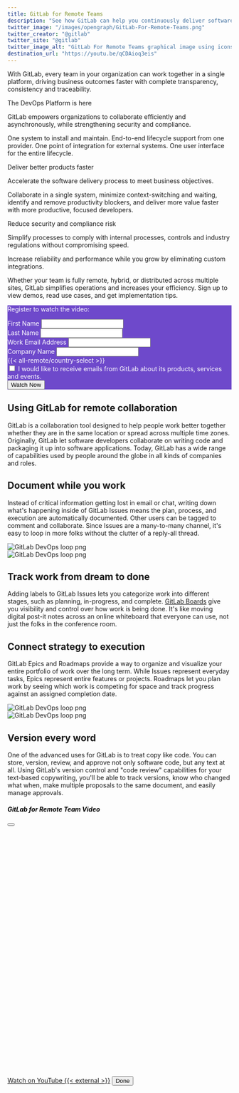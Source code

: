 ```yaml
---
title: GitLab for Remote Teams
description: "See how GitLab can help you continuously deliver software remotely, together"
twitter_image: "/images/opengraph/GitLab-For-Remote-Teams.png"
twitter_creator: "@gitlab"
twitter_site: "@gitlab"
twitter_image_alt: "GitLab For Remote Teams graphical image using icons representing remote work"
destination_url: "https://youtu.be/qCDAioq3eis"
---
```


<div class="container">
<div class="row my-5 5align-items-start">
    <div class="col-8 d-flex align-items-center">
        <div>
            <p class="h3 mb-4">With GitLab, every team in your organization can work together in a single platform, driving business outcomes faster with complete transparency, consistency and traceability.</p>
            <p class="h4">The DevOps Platform is here</p>
            <p>GitLab empowers organizations to collaborate efficiently and asynchronously, while strengthening security and compliance.</p>
            <p>One system to install and maintain. End-to-end lifecycle support from one provider. One point of integration for external systems. One user interface for the entire lifecycle.</p>
            <p class="h4">Deliver better products faster</p>
            <p>Accelerate the software delivery process to meet business objectives.</p>
            <p>Collaborate in a single system, minimize context-switching and waiting, identify and remove productivity blockers, and deliver more value faster with more productive, focused developers.</p>
            <p class="h4">Reduce security and compliance risk</p>
            <p>Simplify processes to comply with internal processes, controls and industry regulations without compromising speed.</p>
            <p>Increase reliability and performance while you grow by eliminating custom integrations.</p>
            <p class="h4">Whether your team is fully remote, hybrid, or distributed across multiple sites, GitLab simplifies operations and increases your efficiency. Sign up to view demos, read use cases, and get implementation tips.</p>
        </div>
    </div>
    <div class="col d-flex align-items-center rounded-3 p-4 shadow" style="background-color: #6e49cb; color: #ffffff;">
        <div id="regiserFormDiv">
            <p class="h4">Register to watch the video:</p>
            <form action="https://fabform.io/f/dtVXkzD" method="post" id="registerForm" target="hidden-form">
            <div class="mb-3">
              <label for="firstName" class="form-label">First Name</label>
              <input name="firstName" type="text" required class="form-control">
            </div>
            <div class="mb-3">
              <label for="lastName" class="form-label">Last Name</label>
              <input name="lastName" type="text" required class="form-control">
              </div>
              <div class="mb-3">
              <label for="email" class="form-label">Work Email Address</label>
              <input name="email" type="email" required class="form-control">
              </div>
              <div class="mb-3">
              <label for="company" class="form-label">Company Name</label>
              <input name="company" type="company" required class="form-control">
              </div>
              <div class="mb-3">
              {{< all-remote/country-select >}}
              </div>
              <div class="mb-3">
                <input class="form-check-input" type="checkbox" value="sendEmails" id="sendEmails">
                <label class="form-check-label" for="sendEmails">
                I would like to receive emails from GitLab about its products, services and events.
                </label>
              </div>
              <div class="mb-3">
              <button type="submit" class="btn btn-lg btn-light">Watch Now</button>
              </div>
            </form>
        </div>
        <div id="thankyou" class="text-center align-items-center">
            <p class="h2 mb-4">Thank you for registering</p>
            <button type="button" class="btn btn-lg btn-light" data-bs-toggle="modal" data-bs-target="#videoModal">
              Watch the video again
            </button>
        </div>
    </div>
</div>
<div class="row my-5">
    <div class="col">
        <h2>Using GitLab for remote collaboration</h2>
        <p>GitLab is a collaboration tool designed to help people work better together whether they are in the same location or spread across multiple time zones. Originally, GitLab let software developers collaborate on writing code and packaging it up into software applications. Today, GitLab has a wide range of capabilities used by people around the globe in all kinds of companies and roles.</p>
    </div>
</div>
<div class="row my-5">
    <div class="col d-flex align-items-center">
        <div>
            <h2>Document while you work</h2>
            <p>Instead of critical information getting lost in email or chat, writing down what's happening inside of GitLab Issues means the plan, process, and execution are automatically documented. Other users can be tagged to comment and collaborate. Since Issues are a many-to-many channel, it's easy to loop in more folks without the clutter of a reply-all thread.</p>
        </div>
    </div>
    <div class="col">
        <img src="https://about.gitlab.com/images/solutions/gitlab-for-remote/issue.png" alt="GitLab DevOps loop png">
    </div>
</div>

<div class="row my-5">
    <div class="col">
        <img src="https://about.gitlab.com/images/solutions/gitlab-for-remote/board-drag.png" alt="GitLab DevOps loop png">
    </div>
    <div class="col d-flex align-items-center">
        <div>
        <h2>Track work from dream to done</h2>
        <p>Adding labels to GitLab Issues lets you categorize work into different stages, such as planning, in-progress, and complete. <a href="https://docs.gitlab.com/ee/user/project/issue_board.html">GitLab Boards</a> give you visibility and control over how work is being done. It's like moving digital post-it notes across an online whiteboard that everyone can use, not just the folks in the conference room.</p></div>
    </div>
</div>

<div class="row my-5">
    <div class="col d-flex align-items-center">
        <div>
            <h2>Connect strategy to execution</h2>
            <p>GitLab Epics and Roadmaps provide a way to organize and visualize your entire portfolio of work over the long term. While Issues represent everyday tasks, Epics represent entire features or projects. Roadmaps let you plan work by seeing which work is competing for space and track progress against an assigned completion date.</p>
        </div>
    </div>
    <div class="col">
        <img src="https://about.gitlab.com/images/solutions/gitlab-for-remote/max.png" alt="GitLab DevOps loop png">
    </div>
</div>

<div class="row my-5">
    <div class="col">
        <img src="https://about.gitlab.com/images/solutions/gitlab-for-remote/diff.png" alt="GitLab DevOps loop png">
    </div>
    <div class="col d-flex align-items-center">
        <div>
        <h2>Version every word</h2>
        <p>One of the advanced uses for GitLab is to treat copy like code. You can store, version, review, and approve not only software code, but any text at all. Using GitLab's version control and "code review" capabilities for your text-based copywriting, you'll be able to track versions, know who changed what when, make multiple proposals to the same document, and easily manage approvals.</p></div>
    </div>
</div>
</div>

<iframe style="display:none" name="hidden-form"></iframe>
<div class="modal fade" id="videoModal" tabindex="-1" aria-hidden="true">
  <div class="modal-dialog modal-dialog-centered modal-dialog-scrollable modal-xl">
    <div class="modal-content">
      <div class="modal-header">
        <h5 class="modal-title" style="color: #000000;">GitLab for Remote Team Video</h5>
        <button type="button" class="btn-close" data-bs-dismiss="modal" aria-label="Close"></button>
      </div>
      <div class="modal-body text-center">
        <iframe style="width: 1000px; height: 562px; margin-left: auto; margin-right: auto;" id="gitlabForRemoteVideo" src="" title="YouTube video player" frameborder="0" allowfullscreen></iframe>
      </div>
      <div class="modal-footer">
        <a href="https://www.youtube.com/embed/qCDAioq3eis" class="btn btn-lg btn-secondary" target="_blank"><i class="fa-brands fa-youtube"></i> Watch on YouTube {{< external >}}</a>
        <button type="button" class="btn btn-lg btn-primary" data-bs-dismiss="modal"><i class="fa-solid fa-circle-check"></i> Done</button>
      </div>
    </div>
  </div>
</div>

<script>
    function getCookie(cname) {
      let name = cname + "=";
      let decodedCookie = decodeURIComponent(document.cookie);
      let ca = decodedCookie.split(';');
      for(let i = 0; i <ca.length; i++) {
        let c = ca[i];
        while (c.charAt(0) == ' ') {
          c = c.substring(1);
        }
        if (c.indexOf(name) == 0) {
          return c.substring(name.length, c.length);
        }
      }
      return "";
    }
    $( document ).ready(function() {
        const registerd = getCookie("gitlab-for-remote-registered");
        if(registerd) {
            $("#thankyou").show();
            $("#regiserFormDiv").hide();
        }
    });
    $("#registerForm").on("submit", function(event) {
        console.log("Triggering submit");
        $("#thankyou").show();
        $("#regiserFormDiv").hide();
        const videoModal = new bootstrap.Modal(document.getElementById('videoModal'));
        document.getElementById("gitlabForRemoteVideo").src = "https://www.youtube.com/embed/qCDAioq3eis?si=ZXhIzw7wJD5XveTK"
        const d = new Date();
        d.setTime(d.getTime() + (360*24*60*60*1000));
        let expires = "expires="+ d.toUTCString();
        document.cookie = "gitlab-for-remote-registered=true;" + expires + ";path=/";
        videoModal.show();
    });
</script>
<style>
    #thankyou {
        width: 100% !important;
        display: none;
    }
    #regiserFormDiv {
        display: block;
    }
    .modal.fade .modal-dialog {
      -webkit-transition: -webkit-transform 0.3s ease-out;
         -moz-transition: -moz-transform 0.3s ease-out;
           -o-transition: -o-transform 0.3s ease-out;
              transition: transform 0.3s ease-out;
    }
</style>
